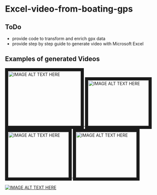 # Excel-video-from-boating-gps

## ToDo
* provide code to transform and enrich gpx data 
* provide step by step guide to generate video with Microsoft Excel

## Examples of generated Videos
<a href="http://www.youtube.com/watch?feature=player_embedded&v=NdXoyvhgcLE" target="_blank">
  <img src="http://img.youtube.com/vi/NdXoyvhgcLE/0.jpg" 
  alt="IMAGE ALT TEXT HERE" width="240" height="180" border="10" />
</a>
<a href="http://www.youtube.com/watch?feature=player_embedded&v=IQp-xWxjoQQ" target="_blank">
  <img src="http://img.youtube.com/vi/IQp-xWxjoQQ/0.jpg" 
  alt="IMAGE ALT TEXT HERE" width="200" height="150" border="10" />
</a>
<a href="http://www.youtube.com/watch?feature=player_embedded&v=_cv_Q2TDD9A" target="_blank">
  <img src="http://img.youtube.com/vi/_cv_Q2TDD9A/0.jpg" 
  alt="IMAGE ALT TEXT HERE" width="200" height="150" border="10" />
</a>
<a href="http://www.youtube.com/watch?feature=player_embedded&v=fCNtcBL9mI4" target="_blank">
  <img src="http://img.youtube.com/vi/fCNtcBL9mI4/0.jpg" 
  alt="IMAGE ALT TEXT HERE" width="200" height="150" border="10" />
</a>

[![IMAGE ALT TEXT HERE](http://img.youtube.com/vi/NdXoyvhgcLE/0.jpg)](http://www.youtube.com/watch?v=NdXoyvhgcLE)
